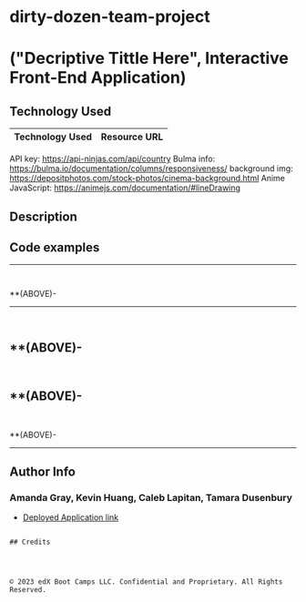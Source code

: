# dirty-dozen-team-project


# ("Decriptive Tittle Here", Interactive Front-End Application) 



## Technology Used 

| Technology Used         | Resource URL           | 
| ------------- |:-------------:| 
API key: https://api-ninjas.com/api/country
Bulma info: https://bulma.io/documentation/columns/responsiveness/
background img: https://depositphotos.com/stock-photos/cinema-background.html
Anime JavaScript: https://animejs.com/documentation/#lineDrawing



## Description 





## Code examples


--------------------------------------------------------------------------------------------------------------------------------------------------------

 ```sh
 


```

**(ABOVE)- 

--------------------------------------------------------------------------------------------------------------------------------------------------------
```sh
    


```

**(ABOVE)- 
--------------------------------------------------------------------------------------------------------------------------------------------------------
```sh



```
**(ABOVE)- 
---------------------------------------------------------------------------------------------------------------------------------------------------------
```sh
  


```
**(ABOVE)- 

---------------------------------------------------------------------------------------------------------------------------------------------------------
## Author Info

### Amanda Gray, Kevin Huang, Caleb Lapitan, Tamara Dusenbury


* [Deployed Application link]()
```

## Credits




© 2023 edX Boot Camps LLC. Confidential and Proprietary. All Rights Reserved.


